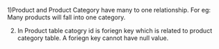 1)Product and Product Category have many to one relationship. 
For eg: Many products will fall into one category. 

2) In Product table catogry id is foriegn key which is related to product category table. A foriegn key cannot have null value.
